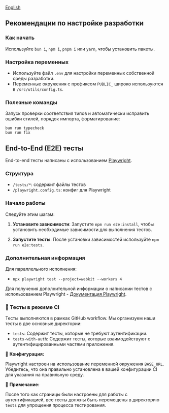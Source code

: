 [English](README.en.md)

## Рекомендации по настройке разработки

### Как начать

Используйте `bun i`, `npm i`, `pnpm i` или `yarn`, чтобы установить пакеты.

### Настройка переменных

- Используйте файл `.env` для настройки переменных собственной среды разработки.
- Переменные окружения с префиксом `PUBLIC_` широко используются в `/src/utils/config.ts`.

### Полезные команды

Запуск проверки соответствия типов и автоматически исправить ошибки стилей, порядок импорта, форматирование:

```
bun run typecheck
bun run fix
```


## End-to-End (E2E) тесты

End-to-end тесты написаны с использованием [Playwright](https://playwright.dev/).

### Структура

- `/tests/*`: содержит файлы тестов
- `/playwright.config.ts`: конфиг для Playwright

### Начало работы

Следуйте этим шагам:

1. **Установите зависимости**: Запустите `npm run e2e:install`, чтобы установить необходимые зависимости для выполнения тестов.

2. **Запустите тесты**: После установки зависимостей используйте `npm run e2e:tests`.

### Дополнительная информация

Для параллельного исполнения:
- `npx playwright test --project=webkit --workers 4`

Для получения дополнительной информации о написании тестов с использованием Playwright - [Документация Playwright](https://playwright.dev/docs/intro).

### 🚀 Тесты в режиме CI

Тесты выполняются в рамках GitHub workflow. Мы организуем наши тесты в две основные директории:

- `tests`: Содержит тесты, которые не требуют аутентификации.
- `tests-with-auth`: Содержит тесты, которые взаимодействуют с аутентифицированными частями приложения.

🔧 **Конфигурация:**

Playwright настроен на использование переменной окружения `BASE_URL`. Убедитесь, что она правильно установлена в вашей конфигурации CI для указания на правильную среду.

📝 **Примечание:**

После того как страницы были настроены для работы с аутентификацией, все тесты должны быть перемещены в директорию `tests` для упрощения процесса тестирования.
